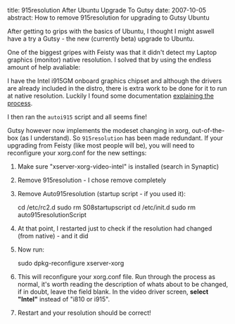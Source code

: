 title: 915resolution After Ubuntu Upgrade To Gutsy
date: 2007-10-05
abstract: How to remove 915resolution for upgrading to Gutsy Ubuntu

After getting to grips with the basics of Ubuntu, I thought I might aswell have
a try a Gutsy - the new (currently beta) upgrade to Ubuntu.

One of the biggest gripes with Feisty was that it didn't detect my Laptop
graphics (monitor) native resolution. I solved that by using the endless amount
of help avaliable:

I have the Intel i915GM onboard graphics chipset and although the drivers are
already included in the distro, there is extra work to be done for it to run at
native resolution. Luckily I found some documentation [explaining the
process][].

I then ran the `autoi915` script and all seems fine!

Gutsy however now implements the modeset changing in xorg, out-of-the-box (as I
understand). So `915resolution` has been made redundant. If your upgrading from
Feisty (like most people will be), you will need to reconfigure your xorg.conf
for the new settings:

1.  Make sure "xserver-xorg-video-intel" is installed (search in Synaptic)
2.  Remove 915resolution - I chose remove completely
3.  Remove Auto915resolution (startup script - if you used it):

    cd /etc/rc2.d
    sudo rm S08startupscript
    cd /etc/init.d
    sudo rm auto915resolutionScript
  
4.  At that point, I restarted just to check if the resolution had changed (from
    native) - and it did
5.  Now run:

    sudo dpkg-reconfigure xserver-xorg

6.  This will reconfigure your xorg.conf file. Run through the process as
    normal, it's worth reading the description of whats about to be changed, if
in doubt, leave the field blank. In the video driver screen, **select "Intel"**
instead of "i810 or i915".
7.  Restart and your resolution should be correct!

  [explaining the process]: https://help.ubuntu.com/community/i915Driver
